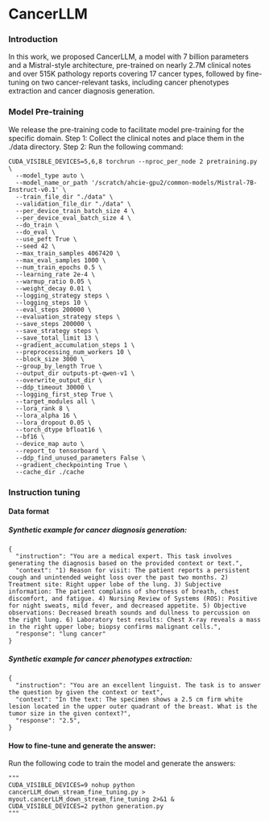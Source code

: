 # CancerLLM

###  Introduction
In this work, we proposed CancerLLM, a model with 7 billion parameters and a Mistral-style architecture,
pre-trained on nearly 2.7M clinical notes and over 515K pathology reports covering
17 cancer types, followed by fine-tuning on two cancer-relevant tasks, including
cancer phenotypes extraction and cancer diagnosis generation.


###   Model Pre-training
We release the pre-training code to facilitate model pre-training for the specific domain.
Step 1: Collect the clinical notes and place them in the ./data directory.
Step 2: Run the following command:
```
CUDA_VISIBLE_DEVICES=5,6,8 torchrun --nproc_per_node 2 pretraining.py \
  --model_type auto \
  --model_name_or_path '/scratch/ahcie-gpu2/common-models/Mistral-7B-Instruct-v0.1' \
  --train_file_dir "./data" \
  --validation_file_dir "./data" \
  --per_device_train_batch_size 4 \
  --per_device_eval_batch_size 4 \
  --do_train \
  --do_eval \
  --use_peft True \
  --seed 42 \
  --max_train_samples 4067420 \
  --max_eval_samples 1000 \
  --num_train_epochs 0.5 \
  --learning_rate 2e-4 \
  --warmup_ratio 0.05 \
  --weight_decay 0.01 \
  --logging_strategy steps \
  --logging_steps 10 \
  --eval_steps 200000 \
  --evaluation_strategy steps \
  --save_steps 200000 \
  --save_strategy steps \
  --save_total_limit 13 \
  --gradient_accumulation_steps 1 \
  --preprocessing_num_workers 10 \
  --block_size 3000 \
  --group_by_length True \
  --output_dir outputs-pt-qwen-v1 \
  --overwrite_output_dir \
  --ddp_timeout 30000 \
  --logging_first_step True \
  --target_modules all \
  --lora_rank 8 \
  --lora_alpha 16 \
  --lora_dropout 0.05 \
  --torch_dtype bfloat16 \
  --bf16 \
  --device_map auto \
  --report_to tensorboard \
  --ddp_find_unused_parameters False \
  --gradient_checkpointing True \
  --cache_dir ./cache

```

###   Instruction tuning
####  Data format 
##### Synthetic example  for cancer  diagnosis generation:
```
{
  "instruction": "You are a medical expert. This task involves generating the diagnosis based on the provided context or text.",
  "context": "1) Reason for visit: The patient reports a persistent cough and unintended weight loss over the past two months. 2) Treatment site: Right upper lobe of the lung. 3) Subjective information: The patient complains of shortness of breath, chest discomfort, and fatigue. 4) Nursing Review of Systems (ROS): Positive for night sweats, mild fever, and decreased appetite. 5) Objective observations: Decreased breath sounds and dullness to percussion on the right lung. 6) Laboratory test results: Chest X-ray reveals a mass in the right upper lobe; biopsy confirms malignant cells.",
  "response": "lung cancer"
}
```
##### Synthetic example for cancer phenotypes extraction:
```
{
  "instruction": "You are an excellent linguist. The task is to answer the question by given the context or text",
  "context": "In the text: The specimen shows a 2.5 cm firm white lesion located in the upper outer quadrant of the breast. What is the tumor size in the given context?",
  "response": "2.5",
}
```


####  How to fine-tune and generate  the answer:

Run the following code to train the model and generate the answers:

```
"""
CUDA_VISIBLE_DEVICES=9 nohup python cancerLLM_down_stream_fine_tuning.py > myout.cancerLLM_down_stream_fine_tuning 2>&1 &
CUDA_VISIBLE_DEVICES=2 python generation.py
"""
```

